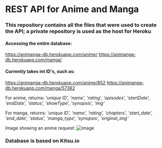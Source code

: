 # REST API for Anime and Manga

### This repository contains all the files that were used to create the API; a private repository is used as the host for Heroku

#### Accessing the entire database:
https://animanga-db.herokuapp.com/anime/
https://animanga-db.herokuapp.com/manga/

#### Currently takes int ID's, such as:
https://animanga-db.herokuapp.com/anime/852
https://animanga-db.herokuapp.com/manga/57382

For anime, returns:
_'unique ID', 'name', 'rating', 'episodes', 'startDate', 'endDate', 'status', 'showType', 'synopsis', 'img'_

For manga, returns:
_'unique ID', 'name', 'rating', 'chapters', 'start_date', 'end_date', 'status', 'manga_type', 'synopsis', 'original_img'_

Image showing an anime request:
![image](https://user-images.githubusercontent.com/68672661/170551817-d550549e-7e36-4b6a-a6e9-1f0e6a316ee1.png)

### Database is based on Kitsu.io
